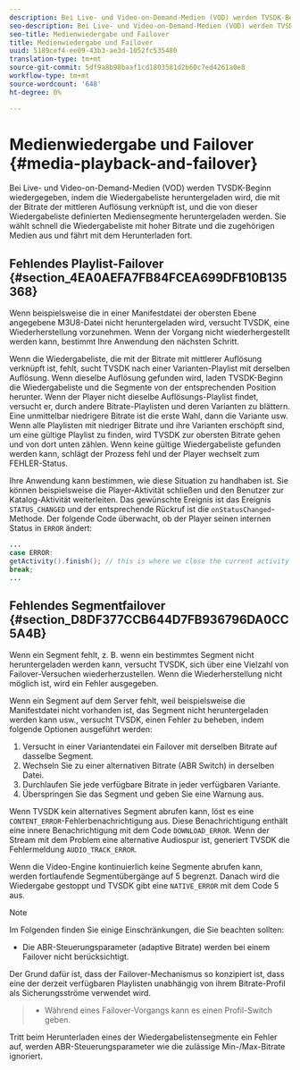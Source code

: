 ```yaml
---
description: Bei Live- und Video-on-Demand-Medien (VOD) werden TVSDK-Beginn wiedergegeben, indem die Wiedergabeliste heruntergeladen wird, die mit der Bitrate der mittleren Auflösung verknüpft ist, und die von dieser Wiedergabeliste definierten Mediensegmente heruntergeladen werden. Sie wählt schnell die Wiedergabeliste mit hoher Bitrate und die zugehörigen Medien aus und fährt mit dem Herunterladen fort.
seo-description: Bei Live- und Video-on-Demand-Medien (VOD) werden TVSDK-Beginn wiedergegeben, indem die Wiedergabeliste heruntergeladen wird, die mit der Bitrate der mittleren Auflösung verknüpft ist, und die von dieser Wiedergabeliste definierten Mediensegmente heruntergeladen werden. Sie wählt schnell die Wiedergabeliste mit hoher Bitrate und die zugehörigen Medien aus und fährt mit dem Herunterladen fort.
seo-title: Medienwiedergabe und Failover
title: Medienwiedergabe und Failover
uuid: 5189cef4-ee09-43b3-ae3d-1052fc535480
translation-type: tm+mt
source-git-commit: 5df9a8b98baaf1cd1803581d2b60c7ed4261a0e8
workflow-type: tm+mt
source-wordcount: '648'
ht-degree: 0%

---
```



# Medienwiedergabe und Failover {#media-playback-and-failover}

Bei Live- und Video-on-Demand-Medien (VOD) werden TVSDK-Beginn wiedergegeben, indem die Wiedergabeliste heruntergeladen wird, die mit der Bitrate der mittleren Auflösung verknüpft ist, und die von dieser Wiedergabeliste definierten Mediensegmente heruntergeladen werden. Sie wählt schnell die Wiedergabeliste mit hoher Bitrate und die zugehörigen Medien aus und fährt mit dem Herunterladen fort.

## Fehlendes Playlist-Failover {#section_4EA0AEFA7FB84FCEA699DFB10B135368}

Wenn beispielsweise die in einer Manifestdatei der obersten Ebene angegebene M3U8-Datei nicht heruntergeladen wird, versucht TVSDK, eine Wiederherstellung vorzunehmen. Wenn der Vorgang nicht wiederhergestellt werden kann, bestimmt Ihre Anwendung den nächsten Schritt.

Wenn die Wiedergabeliste, die mit der Bitrate mit mittlerer Auflösung verknüpft ist, fehlt, sucht TVSDK nach einer Varianten-Playlist mit derselben Auflösung. Wenn dieselbe Auflösung gefunden wird, laden TVSDK-Beginn die Wiedergabeliste und die Segmente von der entsprechenden Position herunter. Wenn der Player nicht dieselbe Auflösungs-Playlist findet, versucht er, durch andere Bitrate-Playlisten und deren Varianten zu blättern. Eine unmittelbar niedrigere Bitrate ist die erste Wahl, dann die Variante usw. Wenn alle Playlisten mit niedriger Bitrate und ihre Varianten erschöpft sind, um eine gültige Playlist zu finden, wird TVSDK zur obersten Bitrate gehen und von dort unten zählen. Wenn keine gültige Wiedergabeliste gefunden werden kann, schlägt der Prozess fehl und der Player wechselt zum FEHLER-Status.

Ihre Anwendung kann bestimmen, wie diese Situation zu handhaben ist. Sie können beispielsweise die Player-Aktivität schließen und den Benutzer zur Katalog-Aktivität weiterleiten. Das gewünschte Ereignis ist das Ereignis `STATUS_CHANGED` und der entsprechende Rückruf ist die `onStatusChanged`-Methode. Der folgende Code überwacht, ob der Player seinen internen Status in `ERROR` ändert:

```java
... 
case ERROR: 
getActivity().finish(); // this is where we close the current activity (the Player activity) 
break; 
...
```

## Fehlendes Segmentfailover {#section_D8DF377CCB644D7FB936796DA0CC5A4B}

Wenn ein Segment fehlt, z. B. wenn ein bestimmtes Segment nicht heruntergeladen werden kann, versucht TVSDK, sich über eine Vielzahl von Failover-Versuchen wiederherzustellen. Wenn die Wiederherstellung nicht möglich ist, wird ein Fehler ausgegeben.

Wenn ein Segment auf dem Server fehlt, weil beispielsweise die Manifestdatei nicht vorhanden ist, das Segment nicht heruntergeladen werden kann usw., versucht TVSDK, einen Fehler zu beheben, indem folgende Optionen ausgeführt werden:

1. Versucht in einer Variantendatei ein Failover mit derselben Bitrate auf dasselbe Segment.
1. Wechseln Sie zu einer alternativen Bitrate (ABR Switch) in derselben Datei.
1. Durchlaufen Sie jede verfügbare Bitrate in jeder verfügbaren Variante.
1. Überspringen Sie das Segment und geben Sie eine Warnung aus.

Wenn TVSDK kein alternatives Segment abrufen kann, löst es eine `CONTENT_ERROR`-Fehlerbenachrichtigung aus. Diese Benachrichtigung enthält eine innere Benachrichtigung mit dem Code `DOWNLOAD_ERROR`. Wenn der Stream mit dem Problem eine alternative Audiospur ist, generiert TVSDK die Fehlermeldung `AUDIO_TRACK_ERROR`.

Wenn die Video-Engine kontinuierlich keine Segmente abrufen kann, werden fortlaufende Segmentübergänge auf 5 begrenzt. Danach wird die Wiedergabe gestoppt und TVSDK gibt eine `NATIVE_ERROR` mit dem Code 5 aus.

>[!NOTE]
>
>Im Folgenden finden Sie einige Einschränkungen, die Sie beachten sollten:
>
>* Die ABR-Steuerungsparameter (adaptive Bitrate) werden bei einem Failover nicht berücksichtigt.
>
>  
Der Grund dafür ist, dass der Failover-Mechanismus so konzipiert ist, dass eine der derzeit verfügbaren Playlisten unabhängig von ihrem Bitrate-Profil als Sicherungsströme verwendet wird.
>* Während eines Failover-Vorgangs kann es einen Profil-Switch geben.
>
>  
Tritt beim Herunterladen eines der Wiedergabelistensegmente ein Fehler auf, werden ABR-Steuerungsparameter wie die zulässige Min-/Max-Bitrate ignoriert.


